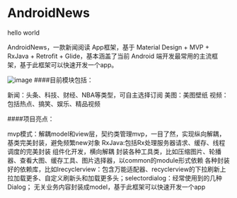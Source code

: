# AndroidNews
hello world

AndroidNews，一款新闻阅读 App框架，基于 Material Design + MVP + RxJava + Retrofit + Glide，基本涵盖了当前 Android 端开发最常用的主流框架，基于此框架可以快速开发一个app。


![image](https://github.com/zhjohow/AndroidNews/screenshots/s70405-160739.jpg)
####目前模块包括：

新闻：头条、科技、财经、NBA等类型，可自主选择订阅
美图：美图壁纸
视频：包括热点、搞笑、娱乐、精品视频

####项目亮点：

mvp模式：解耦model和view层，契约类管理mvp，一目了然，实现纵向解耦，基类完美封装，避免频繁new对象
RxJava:包括Rx处理服务器请求、缓存、线程调度的完美封装
组件化开发，横向解耦
封装各种工具类，比如压缩图片、轮播器、查看大图、缓存工具、图片选择器，以common的module形式依赖
各种封装好的依赖库，比如Irecyclerview：包含万能适配器、recyclerview的下拉刷新上拉加载更多、自定义刷新头和加载更多头；selectordialog：经常使用到的几种Dialog；
无关业务内容封装成model，基于此框架可以快速开发一个app
